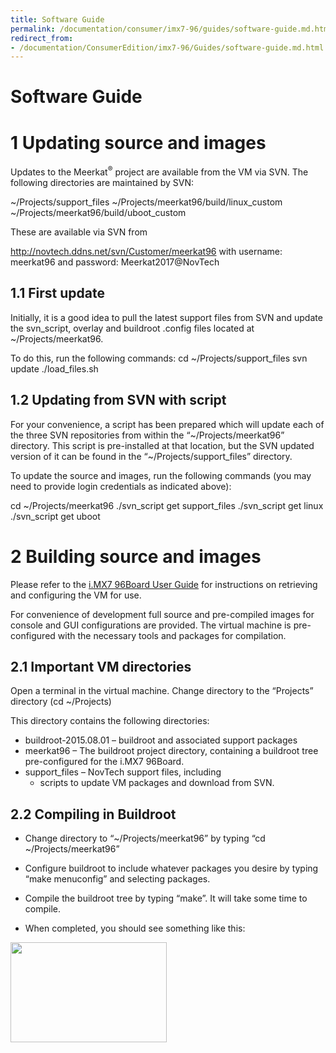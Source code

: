 ```yaml
---
title: Software Guide
permalink: /documentation/consumer/imx7-96/guides/software-guide.md.html
redirect_from:
- /documentation/ConsumerEdition/imx7-96/Guides/software-guide.md.html
---
```

# Software Guide

# 1 Updating source and images

Updates to the Meerkat<sup>®</sup> project are available from the VM via SVN.
The following directories are maintained by SVN:

~/Projects/support_files
~/Projects/meerkat96/build/linux_custom
~/Projects/meerkat96/build/uboot_custom

These are available via SVN from

http://novtech.ddns.net/svn/Customer/meerkat96
with username: meerkat96
and password: Meerkat2017@NovTech

## 1.1	First update

Initially, it is a good idea to pull the latest support files from SVN and update the svn_script, overlay and buildroot .config files located at ~/Projects/meerkat96.

To do this, run the following commands:
cd ~/Projects/support_files
svn update
./load_files.sh

## 1.2	Updating from SVN with script

For your convenience, a script has been prepared which will update each of the three SVN repositories from within the “~/Projects/meerkat96” directory. This script is pre-installed at that location, but the SVN updated version of it can be found in the “~/Projects/support_files” directory.

To update the source and images, run the following commands (you may need to provide login credentials as indicated above):

cd ~/Projects/meerkat96
./svn_script get support_files
./svn_script get linux
./svn_script get uboot

# 2	Building source and images


Please refer to the [i.MX7 96Board User Guide](guides/user-guide.md) for instructions on retrieving and configuring the VM for use.

For convenience of development full source and pre-compiled images for console and GUI configurations are provided. The virtual machine is pre-configured with the necessary tools and packages for compilation.

## 2.1	Important VM directories

Open a terminal in the virtual machine.
Change directory to the “Projects” directory (cd ~/Projects)

This directory contains the following directories:
 - buildroot-2015.08.01 – buildroot and associated support packages
 - meerkat96 – The buildroot project directory, containing a buildroot tree pre-configured for the i.MX7 96Board.
 - support_files – NovTech support files, including
   - scripts to update VM packages and download from SVN.

## 2.2	Compiling in Buildroot

 - Change directory to “~/Projects/meerkat96” by typing “cd ~/Projects/meerkat96”

 - Configure buildroot to include whatever packages you desire by typing “make menuconfig” and selecting packages.

 - Compile the buildroot tree by typing “make”. It will take some time to compile.

 - When completed, you should see something like this:

 <img src="https://github.com/96boards/documentation/blob/master/consumer/imx7-96/additional-docs/images/images-software/completed-compilation-buildroot.png?raw=true" data-canonical-src="https://github.com/96boards/documentation/blob/master/consumer/imx7-96/additional-docs/images/images-software/completed-compilation-buildroot.png?raw=true" width="250" height="160" />
